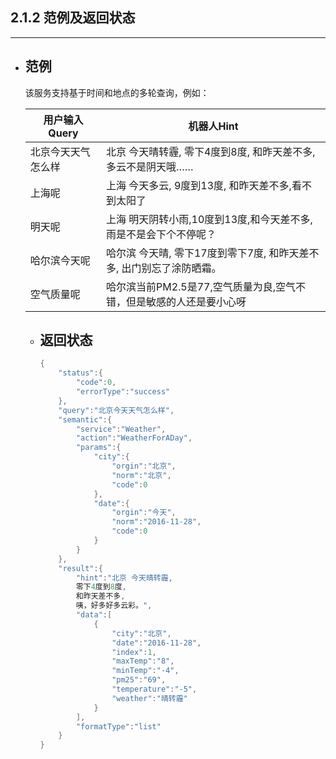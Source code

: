 ## 2.1.2 范例及返回状态

---

* ## 范例

  该服务支持基于时间和地点的多轮查询，例如：

  | 用户输入Query | 机器人Hint |
  | --- | --- |
  | 北京今天天气怎么样 | 北京 今天晴转霾, 零下4度到8度, 和昨天差不多, 多云不是阴天哦…… |
  | 上海呢 | 上海 今天多云, 9度到13度, 和昨天差不多,看不到太阳了 |
  | 明天呢 | 上海 明天阴转小雨,10度到13度,和今天差不多,雨是不是会下个不停呢？ |
  | 哈尔滨今天呢 | 哈尔滨 今天晴,  零下17度到零下7度,  和昨天差不多,  出门别忘了涂防晒霜。 |
  | 空气质量呢 | 哈尔滨当前PM2.5是77,空气质量为良,空气不错，但是敏感的人还是要小心呀 |

  * ## 返回状态

    ```go
    {
        "status":{
            "code":0,
            "errorType":"success"
        },
        "query":"北京今天天气怎么样",
        "semantic":{
            "service":"Weather",
            "action":"WeatherForADay",
            "params":{
                "city":{
                    "orgin":"北京",
                    "norm":"北京",
                    "code":0
                },
                "date":{
                    "orgin":"今天",
                    "norm":"2016-11-28",
                    "code":0
                }
            }
        },
        "result":{
            "hint":"北京 今天晴转霾,
            零下4度到8度,
            和昨天差不多,
            咦，好多好多云彩。",
            "data":[
                {
                    "city":"北京",
                    "date":"2016-11-28",
                    "index":1,
                    "maxTemp":"8",
                    "minTemp":"-4",
                    "pm25":"69",
                    "temperature":"-5",
                    "weather":"晴转霾"
                }
            ],
            "formatType":"list"
        }
    }
    ```





